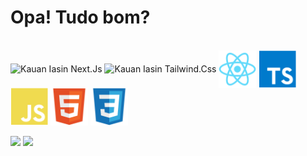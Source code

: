 # Opa! Tudo bom?

<div style="display: inline_block">  
  <br/>
  <img align="center" alt="Kauan Iasin Next.Js" height="60" width="60" src="https://cdn.jsdelivr.net/gh/devicons/devicon@latest/icons/nextjs/nextjs-plain.svg" />        
  <img align="center" alt="Kauan Iasin Tailwind.Css" height="60" width="60" src="https://cdn.jsdelivr.net/gh/devicons/devicon@latest/icons/tailwindcss/tailwindcss-original.svg" />
  <img align="center" alt="Kauan Iasin React" height="60" width="60" src="https://raw.githubusercontent.com/devicons/devicon/master/icons/react/react-original.svg">
  <img align="center" alt="Kauan Iasin TypeScript" height="60" width="60" src="https://raw.githubusercontent.com/devicons/devicon/master/icons/typescript/typescript-plain.svg">
  <img align="center" alt="Kauan Iasin Javascript" height="60" width="60" src="https://raw.githubusercontent.com/devicons/devicon/master/icons/javascript/javascript-plain.svg">
  <img align="center" alt="Kauan Iasin HTML" height="60" width="60" src="https://raw.githubusercontent.com/devicons/devicon/master/icons/html5/html5-original.svg">
  <img align="center" alt="Kauan Iasin Css" height="60" width="60" src="https://raw.githubusercontent.com/devicons/devicon/master/icons/css3/css3-original.svg">
</div>
<div>
</br>
</div>
<div>
  <img height="250rem" src="https://github-readme-stats.vercel.app/api/top-langs/?username=anuraghazra&size_weight=0.5&count_weight=0.5&theme=chartreuse-dark"/>
  <img height="250rem" src="https://github-readme-stats.vercel.app/api?username=srkain&show_icons=true&theme=chartreuse-dark"/>
</div>
